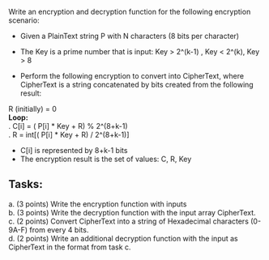 
Write an encryption and decryption function for the following encryption scenario:

- Given a PlainText string P with N characters (8 bits per character)
- The Key is a prime number that is input: Key > 2^(k-1) , Key < 2^(k), Key > 8

- Perform the following encryption to convert into CipherText, where CipherText is a string concatenated by bits created from the following result:

R (initially) = 0  
**Loop:**   
. C[i] = ( P[i] * Key  + R) % 2^(8+k-1)    
. R = int[( P[i] * Key  + R) / 2^(8+k-1)]   

- C[i] is represented by 8+k-1 bits   
- The encryption result is the set of values: C, R, Key

## Tasks:
a. (3 points) Write the encryption function with inputs   
b. (3 points) Write the decryption function with the input array CipherText.  
c. (2 points) Convert CipherText into a string of Hexadecimal characters (0-9A-F) from every 4 bits.  
d. (2 points) Write an additional decryption function with the input as CipherText in the format from task c.  
